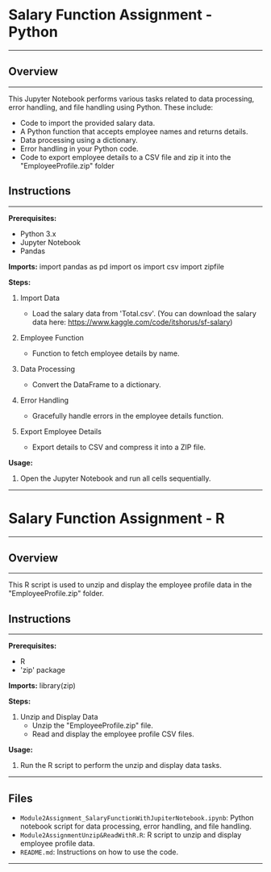 # Salary Function Assignment - Python
-------------------------------------

## Overview
-----------
This Jupyter Notebook performs various tasks related to data processing, error handling, and file handling using Python. 
These include:
- Code to import the provided salary data.
- A Python function that accepts employee names and returns details.
- Data processing using a dictionary.
- Error handling in your Python code.
- Code to export employee details to a CSV file and zip it into the "EmployeeProfile.zip" folder

## Instructions
---------------
**Prerequisites:**
- Python 3.x
- Jupyter Notebook
- Pandas

**Imports:**
import pandas as pd
import os
import csv
import zipfile

**Steps:**
1. Import Data
   - Load the salary data from 'Total.csv'. (You can download the salary data here: https://www.kaggle.com/code/itshorus/sf-salary)

2. Employee Function
   - Function to fetch employee details by name.

3. Data Processing
   - Convert the DataFrame to a dictionary.

4. Error Handling
   - Gracefully handle errors in the employee details function.

5. Export Employee Details
   - Export details to CSV and compress it into a ZIP file.

**Usage:**
1. Open the Jupyter Notebook and run all cells sequentially.

-----------------------------------

# Salary Function Assignment - R
---------------------------------

## Overview
------------
This R script is used to unzip and display the employee profile data in the "EmployeeProfile.zip" folder.

## Instructions
----------------
**Prerequisites:**
- R
- 'zip' package

**Imports:**
library(zip)

**Steps:**
1. Unzip and Display Data
   - Unzip the "EmployeeProfile.zip" file.
   - Read and display the employee profile CSV files.

**Usage:**
1. Run the R script to perform the unzip and display data tasks.

-------------------------------------------------------------------

## Files

- `Module2Assignment_SalaryFunctionWithJupiterNotebook.ipynb`: Python notebook script for data processing, error handling, and file handling.
- `Module2AssignmentUnzip&ReadWithR.R`: R script to unzip and display employee profile data.
- `README.md`: Instructions on how to use the code.

------------------------------------------------------------------------------------
